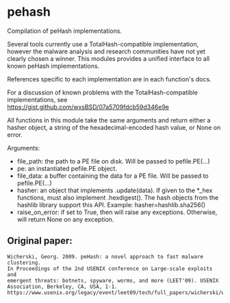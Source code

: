 # pehash
Compilation of peHash implementations.

Several tools currently use a TotalHash-compatible implementation, however
the malware analysis and research communities have not yet clearly chosen
a winner.  This modules provides a unified interface to all known peHash
implementations.

References specific to each implementation are in each function's docs.

For a discussion of known problems with the TotalHash-compatible
implementations, see https://gist.github.com/wxsBSD/07a5709fdcb59d346e9e

All functions in this module take the same arguments and return either
a hasher object, a string of the hexadecimal-encoded hash value, or
None on error.

Arguments:

* file\_path: the path to a PE file on disk.  Will be passed to
  pefile.PE(...)
* pe: an instantiated pefile.PE object.
* file\_data: a buffer containing the data for a PE file.  Will be
  passed to pefile.PE(...)
* hasher: an object that implements .update(data).  If given to the
        *_hex functions, must also implement .hexdigest().  The hash
        objects from the hashlib library support this API.
        Example:  hasher=hashlib.sha256()
* raise\_on\_error: if set to True, then will raise any exceptions.
  Otherwise, will return None on any exception.

## Original paper:
    Wicherski, Georg. 2009. peHash: a novel approach to fast malware clustering.
    In Proceedings of the 2nd USENIX conference on Large-scale exploits and
    emergent threats: botnets, spyware, worms, and more (LEET'09). USENIX
    Association, Berkeley, CA, USA, 1-1.
    https://www.usenix.org/legacy/event/leet09/tech/full_papers/wicherski/wicherski.pdf
